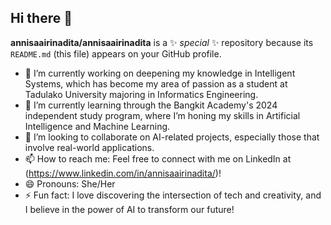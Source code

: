 ## Hi there 👋

**annisaairinadita/annisaairinadita** is a ✨ _special_ ✨ repository because its `README.md` (this file) appears on your GitHub profile.

- 🔭 I’m currently working on deepening my knowledge in Intelligent Systems, which has become my area of passion as a student at Tadulako University majoring in Informatics Engineering.
- 🌱 I’m currently learning through the Bangkit Academy's 2024 independent study program, where I’m honing my skills in Artificial Intelligence and Machine Learning.
- 👯 I’m looking to collaborate on AI-related projects, especially those that involve real-world applications.
- 📫 How to reach me: Feel free to connect with me on LinkedIn at (https://www.linkedin.com/in/annisaairinadita/)!
- 😄 Pronouns: She/Her
- ⚡ Fun fact: I love discovering the intersection of tech and creativity, and I believe in the power of AI to transform our future!
